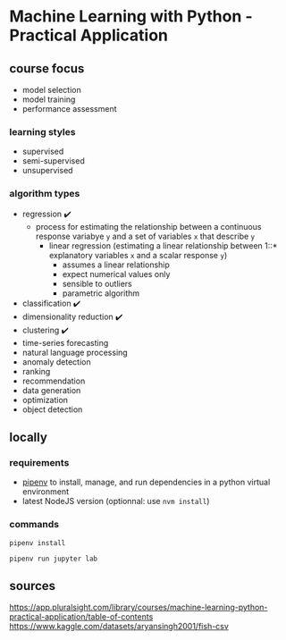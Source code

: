 # Machine Learning with Python - Practical Application

## course focus
- model selection
- model training
- performance assessment


### learning styles

- supervised
- semi-supervised
- unsupervised
  
### algorithm types

- regression ✔️
  - process for estimating the relationship between a continuous response
    variabye `y` and a set of variables `x` that describe `y`
    - linear regression (estimating a linear relationship between 1::*
      explanatory variables `x` and a scalar response `y`)
        - assumes a linear relationship
        - expect numerical values only
        - sensible to outliers
        - parametric algorithm
- classification ✔️
- dimensionality reduction ✔️
- clustering ✔️
- time-series forecasting
- natural language processing
- anomaly detection
- ranking
- recommendation
- data generation
- optimization
- object detection

## locally

### requirements

- [pipenv](https://pipenv.pypa.io/en/latest/) to install, manage, and run dependencies in a python virtual environment
- latest NodeJS version (optionnal: use `nvm install`)

### commands

```
pipenv install

pipenv run jupyter lab
```

## sources

<https://app.pluralsight.com/library/courses/machine-learning-python-practical-application/table-of-contents>
<https://www.kaggle.com/datasets/aryansingh2001/fish-csv>